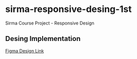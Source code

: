 # sirma-responsive-desing-1st
Sirma Course Project - Responsive Design
## Desing Implementation 
[Figma Design Link](https://www.figma.com/design/t9tQsMJxHQrDdBYtMJWrBT/Responsive-Startup-Website-(Community)?node-id=24-12&t=BfZjWttg5eW1xumE-0)
